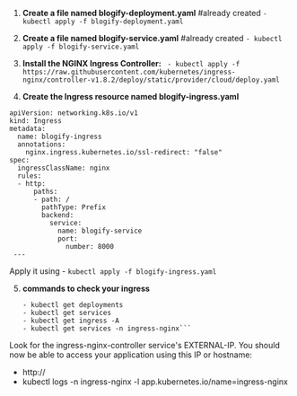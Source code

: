 1. **Create a file named blogify-deployment.yaml**   #already created
   ```- kubectl apply -f blogify-deployment.yaml```
2. **Create a file named blogify-service.yaml**       #already created
   ```- kubectl apply -f blogify-service.yaml```
3. **Install the NGINX Ingress Controller:**
   ``` - kubectl apply -f https://raw.githubusercontent.com/kubernetes/ingress-nginx/controller-v1.8.2/deploy/static/provider/cloud/deploy.yaml```

4. **Create the Ingress resource named blogify-ingress.yaml**

```-----
apiVersion: networking.k8s.io/v1
kind: Ingress
metadata:
  name: blogify-ingress
  annotations:
    nginx.ingress.kubernetes.io/ssl-redirect: "false"
spec:
  ingressClassName: nginx
  rules:
  - http:
      paths:
      - path: /
        pathType: Prefix
        backend:
          service:
            name: blogify-service
            port: 
              number: 8000
 ---
   ```   
Apply it using - ```kubectl apply -f blogify-ingress.yaml```

5. **commands to check your ingress**
    ```
    - kubectl get deployments
    - kubectl get services
    - kubectl get ingress -A
    - kubectl get services -n ingress-nginx```

Look for the ingress-nginx-controller service's EXTERNAL-IP.
You should now be able to access your application using this IP or hostname:
   - http://<ingress-controller-ip>    
   - kubectl logs -n ingress-nginx -l app.kubernetes.io/name=ingress-nginx
